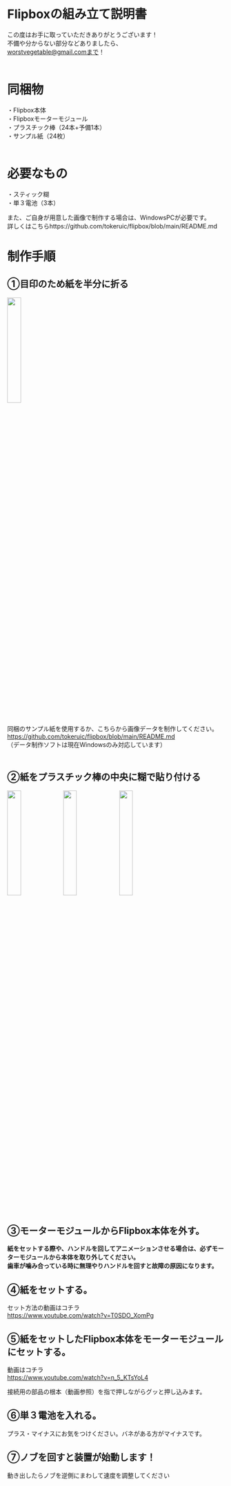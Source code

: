 # Flipboxの組み立て説明書

この度はお手に取っていただきありがとうございます！  
不備や分からない部分などありましたら、  
worstvegetable@gmail.comまで！  
 
# 同梱物
・Flipbox本体  
・Flipboxモーターモジュール  
・プラスチック棒（24本+予備1本）  
・サンプル紙（24枚）  
 
# 必要なもの
・スティック糊  
・単３電池（3本）  
  
また、ご自身が用意した画像で制作する場合は、WindowsPCが必要です。  
詳しくはこちらhttps://github.com/tokeruic/flipbox/blob/main/README.md
# 制作手順
## ①目印のため紙を半分に折る
<img src="https://github.com/tokeruic/flipbox/assets/69045494/6729ad83-189a-4172-9e4c-1a02d7889d3c" width="25%">

同梱のサンプル紙を使用するか、こちらから画像データを制作してください。  
https://github.com/tokeruic/flipbox/blob/main/README.md  
（データ制作ソフトは現在Windowsのみ対応しています）  
　　
## ②紙をプラスチック棒の中央に糊で貼り付ける

<img src="https://github.com/tokeruic/flipbox/assets/69045494/ffd60fe7-9c86-41c5-93db-369a9e6b53e6" width="25%">

<img src="https://github.com/tokeruic/flipbox/assets/69045494/c366392b-51b8-4ca2-aea1-01763fe28c7e" width="25%">

<img src="https://github.com/tokeruic/flipbox/assets/69045494/a6512fb5-0b72-41e6-bea2-651e3423e4b9" width="25%">

## ③モーターモジュールからFlipbox本体を外す。
**紙をセットする際や、ハンドルを回してアニメーションさせる場合は、必ずモーターモジュールから本体を取り外してください。**  
**歯車が噛み合っている時に無理やりハンドルを回すと故障の原因になります。**  


## ④紙をセットする。
  
セット方法の動画はコチラ  
https://www.youtube.com/watch?v=T0SDO_XomPg
   
## ⑤紙をセットしたFlipbox本体をモーターモジュールにセットする。
動画はコチラ  
https://www.youtube.com/watch?v=n_5_KTsYoL4

接続用の部品の根本（動画参照）を指で押しながらグッと押し込みます。  
  
## ⑥単３電池を入れる。
プラス・マイナスにお気をつけください。バネがある方がマイナスです。  
## ⑦ノブを回すと装置が始動します！
動き出したらノブを逆側にまわして速度を調整してください
